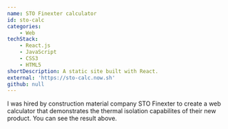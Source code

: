 ```yaml
---
name: STO Finexter calculator
id: sto-calc
categories:
    - Web
techStack:
    - React.js
    - JavaScript
    - CSS3
    - HTML5
shortDescription: A static site built with React.
external: 'https://sto-calc.now.sh'
github: null
---
```


I was hired by construction material company STO Finexter to create a web
calculator that demonstrates the thermal isolation capabilites of their new
product. You can see the result above.